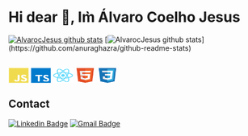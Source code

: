 # Hi dear 👋, Im̀ Álvaro Coelho Jesus

<!--
**AlvarocJesus/AlvarocJesus** is a ✨ _special_ ✨ repository because its `README.md` (this file) appears on your GitHub profile.-->

<!--## Welcome!-->
 
<!--## About me -->
<!--Sou formado no curso técnico de Automação Industrial pelo Instituto Federal de Educação, Ciência e Tecnologia – Campus Suzano. Estou iniciando na carreira de desenvolvimento web.-->

 <!--<div>
  <a href="https://github.com/rafaballerini">
  <img height="180em" src="https://github-readme-stats.vercel.app/api?username=rafaballerini&show_icons=true&theme=dracula&include_all_commits=true&count_private=true"/>
  <img height="180em" src="https://github-readme-stats.vercel.app/api/top-langs/?username=rafaballerini&layout=compact&langs_count=8&theme=dracula"/>
<div>-->

[![AlvarocJesus github stats](https://github-readme-stats.vercel.app/api?username=AlvarocJesus&show_icons=true&theme=&include_all_commits=true&count_private=true)](https://github.com/anuraghazra/github-readme-stats)
[![AlvarocJesus github stats](https://github-readme-stats.vercel.app/api/top-langs/?username=alvarocjesus&layout=compact&langs_count=8&theme=dracula")](https://github.com/anuraghazra/github-readme-stats)

<div style="display: inline_block"><br>
  <img align="center" alt="AvlarocJesus-Js" height="30" width="40" src="https://raw.githubusercontent.com/devicons/devicon/master/icons/javascript/javascript-plain.svg">
  <img align="center" alt="AvlarocJesus-Ts" height="30" width="40" src="https://raw.githubusercontent.com/devicons/devicon/master/icons/typescript/typescript-plain.svg">
  <img align="center" alt="AvlarocJesus-React" height="30" width="40" src="https://raw.githubusercontent.com/devicons/devicon/master/icons/react/react-original.svg">
  <img align="center" alt="AvlarocJesus-HTML" height="30" width="40" src="https://raw.githubusercontent.com/devicons/devicon/master/icons/html5/html5-original.svg">
  <img align="center" alt="AvlarocJesus-CSS" height="30" width="40" src="https://raw.githubusercontent.com/devicons/devicon/master/icons/css3/css3-original.svg">
</div>

<!--<p align="left">
  🦄 Habilidades: HTML, CSS, JavaScript, NodeJS, Express.JS and basic React.JS.
</p>
<p align="left">
  💼 Ferramentas: VSCODE, Linux, Git ,GitHub.
</p>-->
 
## Contact
<!--[![Github Badge](https://img.shields.io/badge/-Github-000?style=flat-square&logo=Github&logoColor=white&link=https://github.com/AlvarocJesus)](https://github.com/AlvarocJesus)-->
[![Linkedin Badge](https://img.shields.io/badge/-LinkedIn-blue?style=flat-square&logo=Linkedin&logoColor=white&link=https://br.linkedin.com/in/alvarocoelhojesus)](https://br.linkedin.com/in/alvarocoelhojesus)
[![Gmail Badge](https://img.shields.io/badge/-Gmail-c14438?style=flat-square&logo=Gmail&logoColor=white&link=mailto:alvarocjesus@gmail.com)](mailto:alvarocjesus@gmail.com)




<!--
 Consulta de ideias
 https://github.com/anuraghazra/github-readme-stats
 https://github.com/alexandresanlim/Badges4-README.md-Profile#-contact-
-->
